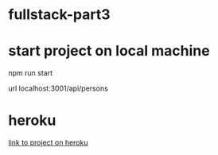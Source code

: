 # fullstack-part3


# start project on local machine   
npm run start 

url  localhost:3001/api/persons

# heroku
[link to project on heroku]( https://infinite-ocean-59667.herokuapp.com/)
